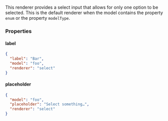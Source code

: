 This renderer provides a select input that allows for only one option to be selected.
This is the default renderer when the model contains the property `enum` or the property `modelType`.

### Properties

#### label

```json
{
  "label": "Bar",
  "model": "foo",
  "renderer": "select"
}
```

#### placeholder

```json
{
  "model": "foo",
  "placeholder": "Select something…",
  "renderer": "select"
}
```
